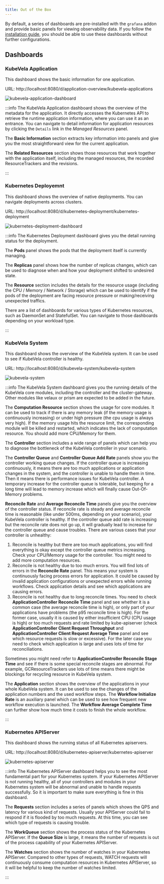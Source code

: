 ```yaml
---
title: Out of the Box
---
```


By default, a series of dashboards are pre-installed with the `grafana` addon and provide basic panels for viewing observability data. If you follow the [installation guide](./installation), you should be able to use these dashboards without further configurations.

## Dashboards

### KubeVela Application

This dashboard shows the basic information for one application.

URL: http://localhost:8080/d/application-overview/kubevela-applications

![kubevela-application-dashboard](../../../resources/kubevela-application-dashboard.png)

:::info
  The KubeVela Application dashboard shows the overview of the metadata for the application. It directly accesses the Kubernetes API to retrieve the runtime application information, where you can use it as an entrance. You can navigate to detail information for application resources by clicking the `Details` link in the *Managed Resources* panel.

The **Basic Information** section extracts key information into panels and give you the most straightforward view for the current application.

The **Related Resources** section shows those resources that work together with the application itself, including the managed resources, the recorded ResourceTrackers and the revisions.

:::

### Kubernetes Deployemnt

This dashboard shows the overview of native deployments. You can navigate deployments across clusters.

URL: http://localhost:8080/d/kubernetes-deployment/kubernetes-deployment

![kubernetes-deployment-dashboard](../../../resources/kubernetes-deployment-dashboard.jpg)

:::info
  The Kubernetes Deployment dashboard gives you the detail running status for the deployment.

The **Pods** panel shows the pods that the deployment itself is currently managing.

The **Replicas** panel shows how the number of replicas changes, which can be used to diagnose when and how your deployment shifted to undesired state.

The **Resource** section includes the details for the resource usage (including the CPU / Memory / Network / Storage) which can be used to identify if the pods of the deployment are facing resource pressure or making/receiving unexpected traffics.

There are a list of dashboards for various types of Kubernetes resources, such as DaemonSet and StatefulSet. You can navigate to those dashboards depending on your workload type.

:::

### KubeVela System

This dashboard shows the overview of the KubeVela system. It can be used to see if KubeVela controller is healthy.

URL: http://localhost:8080/d/kubevela-system/kubevela-system

![kubevela-system](../../../resources/kubevela-system.jpg)

:::info
  The KubeVela System dashboard gives you the running details of the KubeVela core modules, including the controller and the cluster-gateway. Other modules like velaux or prism are expected to be added in the future.

The **Computation Resource** section shows the usage for core modules. It can be used to track if there is any memory leak (if the memory usage is continuously increasing) or under high pressure (the cpu usage is always very high). If the memory usage hits the resource limit, the corresponding module will be killed and restarted, which indicates the lack of computation resource. You should add more CPU/Memory for them.

The **Controller** section includes a wide range of panels which can help you to diagnose the bottleneck of the KubeVela controller in your scenario.

The **Controller Queue** and **Controller Queue Add Rate** panels show you the controller working queue changes. If the controller queue is increasing continuously, it means there are too much applications or application changes in the system, and the controller is unable to handle them in time. Then it means there is performance issues for KubeVela controller. A temporary increase for the controller queue is tolerable, but keeping for a long time will lead to memory increase which will finally cause Out-Of-Memory problems.

**Reconcile Rate** and **Average Reconcile Time** panels give you the overview of the controller status. If reconcile rate is steady and average reconcile time is reasonable (like under 500ms, depending on your scenario), your KubeVela controller is healthy. If the controller queue add rate is increasing but the reconcile rate does not go up, it will gradually lead to increase for the controller queue and cause troubles. There are various cases that your controller is unhealthy:

1. Reconcile is healthy but there are too much applications, you will find everything is okay except the controller queue metrics increasing. Check your CPU/Memory usage for the controller. You might need to add more computation resources.
2. Reconcile is not healthy due to too much errors. You will find lots of errors in the **Reconcile Rate** panel. This means your system is continuously facing process errors for application. It could be caused by invalid application configurations or unexpected errors while running workflows. Check application details and see which applications are causing errors.
3. Reconcile is not healthy due to long reconcile times. You need to check **ApplicationController Reconcile Time** panel and see whether it is a common case (the average reconcile time is high), or only part of your applications have problems (the p95 reconcile time is high). For the former case, usually it is caused by either insufficient CPU (CPU usage is high) or too much requests and rate limited by kube-apiserver (check **ApplicationController Client Request Throughput** and **ApplicationController Client Request Average Time** panel and see which resource requests is slow or excessive). For the later case you need to check which application is large and uses lots of time for reconciliations.

Sometimes you might need refer to **ApplicationController Reconcile Stage Time** and see if there is some special reconcile stages are abnormal. For example, GCResourceTrackers use lots of time means there might be blockings for recycling resource in KubeVela system.

The **Application** section shows the overview of the applications in your whole KubeVela system. It can be used to see the changes of the application numbers and the used workflow steps. The **Workflow Initialize Rate** is an auxiliary panel which can be used to see how frequent new workflow execution is launched. The **Workflow Average Complete Time** can further show how much time it costs to finish the whole workflow.

:::

### Kubernetes APIServer

This dashboard shows the running status of all Kubernetes apiservers.

URL: http://localhost:8080/d/kubernetes-apiserver/kubernetes-apiserver

![kubernetes-apiserver](../../../resources/kubernetes-apiserver.jpg)

:::info
  The Kubernetes APIServer dashboard helps you to see the most fundamental part for your Kubernetes system. If your Kubernetes APIServer is not running healthy, all of your controllers and modules in your Kubernetes system will be abnormal and unable to handle requests successfully. So it is important to make sure everything is fine in this dashboard.

The **Requests** section includes a series of panels which shows the QPS and latency for various kind of requests. Usually your APIServer could fail to respond if it is flooded by too much requests. At this time, you can see which type of requests is causing trouble.

The **WorkQueue** section shows the process status of the Kubernetes APIServer. If the **Queue Size** is large, it means the number of requests is out of the process capability of your Kubernetes APIServer.

The **Watches** section shows the number of watches in your Kubernetes APIServer. Compared to other types of requests, WATCH requests will continuously consume computation resources in Kubernetes APIServer, so it will be helpful to keep the number of watches limited.

:::

